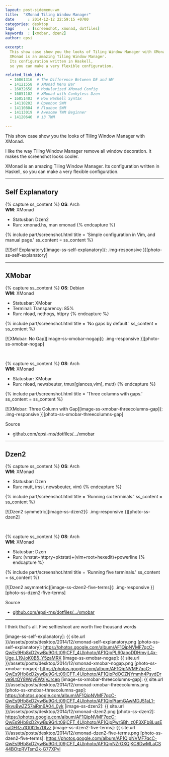 ```yaml
---
layout: post-sidemenu-wm
title:  "XMonad Tiling Window Manager"
date      : 2014-12-12 22:59:15 +0700
categories: desktop
tags      : [screenshot, xmonad, dotfiles]
keywords  : [xmobar, dzen2]
author: epsi

excerpt:
  This show case show you the looks of Tiling Window Manager with XMonad.
  XMonad is an amazing Tiling Window Manager.
  Its configuration written in Haskell,
  so you can make a very flexible configuration.

related_link_ids:
  - 16061316  # The Difference Between DE and WM
  - 14121558  # XMonad Menu Bar
  - 16032658  # Modularized XMonad Config  
  - 16051102  # XMonad with Conkyless Dzen
  - 16051403  # How Haskell Syntax
  - 14110202  # Openbox SWM
  - 14110804  # Fluxbox SWM
  - 14113019  # Awesome TWM Beginner
  - 14120646  # i3 TWM

---
```


This show case show you the looks of Tiling Window Manager with XMonad.

I like the way Tiling Window Manager remove all window decoration.
It makes the screenshot looks cooler.

XMonad is an amazing Tiling Window Manager.
Its configuration written in Haskell,
so you can make a very flexible configuration.

-- -- --

## Self Explanatory

{% capture ss_content %}
<strong>OS</strong>: Arch<br>
<strong>WM</strong>: XMonad<br>
  + Statusbar: Dzen2<br>
  + Run: xmonad.hs, man xmonad
{% endcapture %}

{% include part/screenshot.html
   title = 'Simple configuration in Vim, and manual page.'
   ss_content = ss_content
%}

[![Self Explanatory][image-ss-self-explanatory]{: .img-responsive }][photo-ss-self-explanatory]

-- -- --

## XMobar

{% capture ss_content %}
<strong>OS</strong>: Debian<br>
<strong>WM</strong>: XMonad<br>
  + Statusbar: XMobar<br>
  + Terminal: Transparency: 85%<br>
  + Run: nload, nethogs, httpry
{% endcapture %}

{% include part/screenshot.html
   title = 'No gaps by default.'
   ss_content = ss_content
%}


[![XMobar: No Gap][image-ss-xmobar-nogap]{: .img-responsive }][photo-ss-xmobar-nogap]

<br/>

{% capture ss_content %}
<strong>OS</strong>: Arch<br>
<strong>WM</strong>: XMonad<br>
  + Statusbar: XMobar<br>
  + Run: nload, newsbeuter, tmux[glances,vim], mutt)
{% endcapture %}

{% include part/screenshot.html
   title = 'Three columns with gaps.'
   ss_content = ss_content
%}

[![XMobar: Three Column with Gap][image-ss-xmobar-threecolumns-gap]{: .img-responsive }][photo-ss-xmobar-threecolumns-gap]


Source

* [github.com/epsi-rns/dotfiles/.../xmobar][dotfiles-xmobar]

-- -- --

## Dzen2

{% capture ss_content %}
<strong>OS</strong>: Arch<br>
<strong>WM</strong>: XMonad<br>
  + Statusbar: Dzen<br>
  + Run: mutt, irssi, newsbeuter, vim)
{% endcapture %}

{% include part/screenshot.html
   title = 'Running six terminals.'
   ss_content = ss_content
%}


[![Dzen2 symmetric][image-ss-dzen2]{: .img-responsive }][photo-ss-dzen2]

<br/>

{% capture ss_content %}
<strong>OS</strong>: Arch<br>
<strong>WM</strong>: XMonad<br>
  + Statusbar: Dzen<br>
  + Run: (vnstat+httpry+pktstat)+(vim+root+hexedit)+powerline
{% endcapture %}

{% include part/screenshot.html
   title = 'Running five terminals.'
   ss_content = ss_content
%}


[![Dzen2 asymmetric][image-ss-dzen2-five-terms]{: .img-responsive }][photo-ss-dzen2-five-terms]


Source

* [github.com/epsi-rns/dotfiles/.../xmobar][dotfiles-dzen]

-- -- --

I think that's all.
Five selfieshoot are worth five thousand words

[//]: <> ( -- -- -- links below -- -- -- )

[dotfiles-xmobar]: https://gitlab.com/epsi-rns/dotfiles/tree/master/xmonad/xmonad-xmobar/
[dotfiles-dzen]: https://gitlab.com/epsi-rns/dotfiles/tree/master/xmonad/xmonad-dzen/


[image-ss-self-explanatory]: {{ site.url }}/assets/posts/desktop/2014/12/xmonad-self-explanatory.png
[photo-ss-self-explanatory]: https://photos.google.com/album/AF1QipNVMF7qcC-QwEs9Hb8xD2ywBu9GrLt09jCFT_4U/photo/AF1QipPL60aooDDHmvjL4x-Uge_L19JoK0B5_Y5zaMRX
[image-ss-xmobar-nogap]: {{ site.url }}/assets/posts/desktop/2014/12/xmonad-xmobar-nogap.png
[photo-ss-xmobar-nogap]: https://photos.google.com/album/AF1QipNVMF7qcC-QwEs9Hb8xD2ywBu9GrLt09jCFT_4U/photo/AF1QipPdOCZNYmmh4PsvdDrve9LtQY8WdyEWzjVJrcep
[image-ss-xmobar-threecolumns-gap]: {{ site.url }}/assets/posts/desktop/2014/12/xmonad-xmobar-threecolumns.png
[photo-ss-xmobar-threecolumns-gap]: https://photos.google.com/album/AF1QipNVMF7qcC-QwEs9Hb8xD2ywBu9GrLt09jCFT_4U/photo/AF1QipPtamGAwMDJ51aL1-RkvuBwZZ57aiRm6A04_0yk
[image-ss-dzen2]: {{ site.url }}/assets/posts/desktop/2014/12/xmonad-dzen2.png
[photo-ss-dzen2]: https://photos.google.com/album/AF1QipNVMF7qcC-QwEs9Hb8xD2ywBu9GrLt09jCFT_4U/photo/AF1QipPwrSBh_z0F3XFb8LusEcaDFRzu1O0I2lv7Dtvz
[image-ss-dzen2-five-terms]: {{ site.url }}/assets/posts/desktop/2014/12/xmonad-dzen2-five-terms.png
[photo-ss-dzen2-five-terms]: https://photos.google.com/album/AF1QipNVMF7qcC-QwEs9Hb8xD2ywBu9GrLt09jCFT_4U/photo/AF1QipNZrGXQjKC8DwMLaCS44BOtpRVTsm2k-G77XPvl

